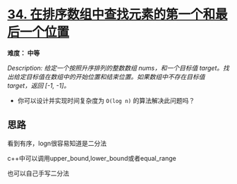 # [34. 在排序数组中查找元素的第一个和最后一个位置](https://leetcode-cn.com/problems/find-first-and-last-position-of-element-in-sorted-array/)

**难度： 中等**



*Description: 给定一个按照升序排列的整数数组 nums，和一个目标值 target。找出给定目标值在数组中的开始位置和结束位置。如果数组中不存在目标值 target，返回 [-1, -1]。*

- 你可以设计并实现时间复杂度为 `O(log n)` 的算法解决此问题吗？

## 思路

看到有序，logn很容易知道是二分法

c++中可以调用upper_bound,lower_bound或者equal_range

也可以自己手写二分法
